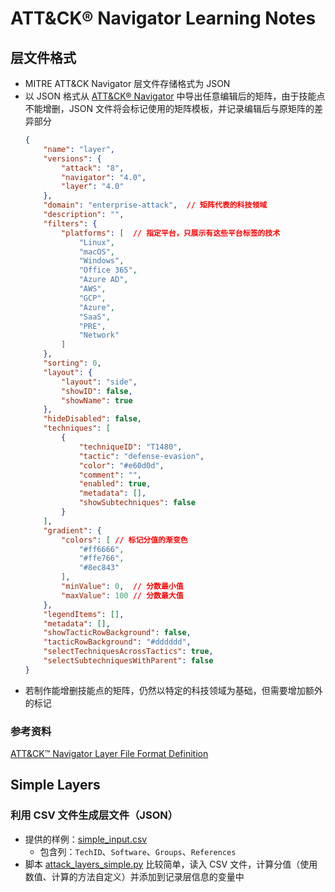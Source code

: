 # ATT&CK® Navigator Learning Notes

## 层文件格式

- MITRE ATT&CK Navigator 层文件存储格式为 JSON
- 以 JSON 格式从 [ATT&CK® Navigator](https://mitre-attack.github.io/attack-navigator/) 中导出任意编辑后的矩阵，由于技能点不能增删，JSON 文件将会标记使用的矩阵模板，并记录编辑后与原矩阵的差异部分
    ```json
    {
        "name": "layer",
        "versions": {
            "attack": "8",
            "navigator": "4.0",
            "layer": "4.0"
        },
        "domain": "enterprise-attack",  // 矩阵代表的科技领域
        "description": "",
        "filters": {
            "platforms": [  // 指定平台，只展示有这些平台标签的技术
                "Linux",
                "macOS",
                "Windows",
                "Office 365",
                "Azure AD",
                "AWS",
                "GCP",
                "Azure",
                "SaaS",
                "PRE",
                "Network"
            ]
        },
        "sorting": 0,
        "layout": {
            "layout": "side",
            "showID": false,
            "showName": true
        },
        "hideDisabled": false,
        "techniques": [
            {
                "techniqueID": "T1480",
                "tactic": "defense-evasion",
                "color": "#e60d0d",
                "comment": "",
                "enabled": true,
                "metadata": [],
                "showSubtechniques": false
            }
        ],
        "gradient": {
            "colors": [ // 标记分值的渐变色
                "#ff6666",
                "#ffe766",
                "#8ec843"
            ],
            "minValue": 0,  // 分数最小值
            "maxValue": 100 // 分数最大值
        },
        "legendItems": [],
        "metadata": [],
        "showTacticRowBackground": false,
        "tacticRowBackground": "#dddddd",
        "selectTechniquesAcrossTactics": true,
        "selectSubtechniquesWithParent": false
    }
    ```
- 若制作能增删技能点的矩阵，仍然以特定的科技领域为基础，但需要增加额外的标记

### 参考资料

[ATT&CK™ Navigator Layer File Format Definition](https://mitre-attack.github.io/attack-navigator/assets/NavigatorLayerFileFormatv4.pdf)

## Simple Layers

### 利用 CSV 文件生成层文件（JSON）

- 提供的样例：[simple_input.csv](https://github.com/mitre-attack/attack-navigator/blob/master/layers/data/csv/simple_input.csv)
  - 包含列：`TechID`、`Software`、`Groups`、`References`
- 脚本 [attack_layers_simple.py](https://github.com/mitre-attack/attack-navigator/blob/master/layers/attack_layers/attack_layers_simple.py) 比较简单，读入 CSV 文件，计算分值（使用数值、计算的方法自定义）并添加到记录层信息的变量中